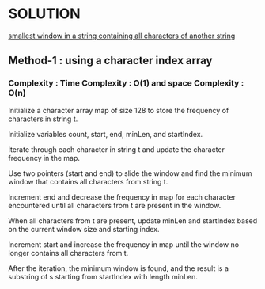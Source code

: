 # SOLUTION

[smallest window in a string containing all characters of another string]( https://leetcode.com/problems/minimum-window-substring/)

## Method-1 : using a character index array


### Complexity : Time Complexity : O(1) and space Complexity : O(n)

Initialize a character array map of size 128 to store the frequency of characters in string t.

Initialize variables count, start, end, minLen, and startIndex.

Iterate through each character in string t and update the character frequency in the map.

Use two pointers (start and end) to slide the window and find the minimum window that contains all characters from string t.

Increment end and decrease the frequency in map for each character encountered until all characters from t are present in the window.

When all characters from t are present, update minLen and startIndex based on the current window size and starting index.

Increment start and increase the frequency in map until the window no longer contains all characters from t.

After the iteration, the minimum window is found, and the result is a substring of s starting from startIndex with length minLen.
